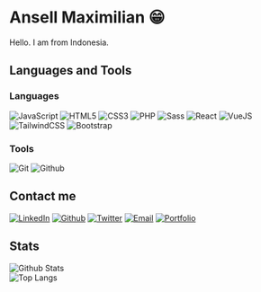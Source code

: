 # Ansell Maximilian 😁
Hello. I am from Indonesia.

## Languages and Tools
### Languages
![JavaScript](https://img.shields.io/badge/-JavaScript-black?style=for-the-badge&logo=javascript)
![HTML5](https://img.shields.io/badge/-HTML-black?style=for-the-badge&logo=html5)
![CSS3](https://img.shields.io/badge/-CSS-black?style=for-the-badge&logo=css3)
![PHP](https://img.shields.io/badge/-PHP-black?style=for-the-badge&logo=php)
![Sass](https://img.shields.io/badge/-Sass-black?style=for-the-badge&logo=sass)
![React](https://img.shields.io/badge/-React-black?style=for-the-badge&logo=react)
![VueJS](https://img.shields.io/badge/-Vue-black?style=for-the-badge&logo=vue.js)
![TailwindCSS](https://img.shields.io/badge/-Tailwind-black?style=for-the-badge&logo=tailwindcss)
![Bootstrap](https://img.shields.io/badge/-Bootstrap-black?style=for-the-badge&logo=bootstrap)

### Tools
![Git](https://img.shields.io/badge/-Git-black?style=for-the-badge&logo=git)
![Github](https://img.shields.io/badge/-Github-black?style=for-the-badge&logo=github)


## Contact me
[![LinkedIn](https://img.shields.io/badge/-Ansell%20Maximilian-0077b5?style=for-the-badge&logo=linkedin)][linkedin]
[![Github](https://img.shields.io/badge/-AnsellMaximilian-black?style=for-the-badge&logo=github)][github]
[![Twitter](https://img.shields.io/badge/-AnsellMax-00acee?style=for-the-badge&logo=twitter&logoColor=white)][twitter]
[![Email](https://img.shields.io/badge/-ansellmaximilian@gmail.com-f7f7f7?style=for-the-badge&logo=gmail)][email]
[![Portfolio](https://img.shields.io/badge/-Portfolio-black?style=for-the-badge)][website]

## Stats
![Github Stats](https://github-readme-stats.vercel.app/api?username=ansellmaximilian&count_private=true&show_icons=true&include_all_commits=true&theme=dark)
<br/>
![Top Langs](https://github-readme-stats.vercel.app/api/top-langs/?username=ansellmaximilian&theme=dark&layout=compact&langs_count=10)


<!-- Definitions -->
[website]: http://ansellmaximilian.github.io/
[linkedin]: https://www.linkedin.com/in/ansell-maximilian/
[github]: https://www.linkedin.com/in/ansell-maximilian/
[twitter]: https://twitter.com/AnsellMax
[email]: mailto:ansellmaximilian@gmail.com
